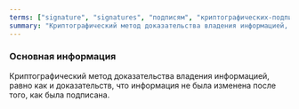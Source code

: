 ```yaml
---
terms: ["signature", "signatures", "подписям", "криптографических-подписей", "криптографической-подписью"]
summary: "Криптографический метод доказательства владения информацией, равно как и доказательств, что информация не была изменена после того, как была подписана"
---
```


### Основная информация

Криптографический метод доказательства владения информацией, равно как и доказательств, что информация не была изменена после того, как была подписана.
